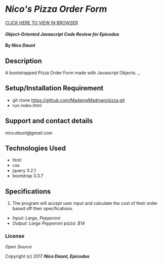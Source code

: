 # _Nico's Pizza Order Form_

[CLICK HERE TO VIEW IN BROWSER](https://madamemadman.github.io/pizza/)

#### _Object-Oriented Javascript Code Review for Epicodus_

#### By _**Nico Daunt**_

## Description

A bootstrapped Pizza Order Form made with Javascript Objects.
_

## Setup/Installation Requirement

* git clone https://github.com/MadameMadman/pizza.git
* run _index.html_


## Support and contact details

_nico.daunt@gmail.com_

## Technologies Used

* html
* css
* jquery 3.2.1
* bootstrap 3.3.7

## Specifications

1. The program will accept user input and calculate the cost of their order based off their specifications.
  * _Input: Large, Pepperoni_
  * _Output: Large Pepperoni pizza: $14_

### License

*Open Source*

Copyright (c) 2017 **_Nico Daunt, Epicodus_**
